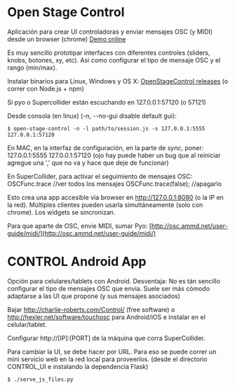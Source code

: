 
Open Stage Control
==================

Aplicación para crear UI controladoras y enviar mensajes OSC (y MIDI) desde un browser (chrome)
[Demo online](http://openstagecontrol.herokuapp.com)

Es muy sencillo prototipar interfaces con diferentes controles (sliders, knobs, botones, xy, etc). Asi como configurar el tipo de mensaje OSC y el rango (min/max).

Instalar binarios para Linux, Windows y OS X: [OpenStageControl releases](https://github.com/jean-emmanuel/open-stage-control/releases)
(o correr con Node.js + npm)

Si pyo o Supercollider están escuchando en 127.0.0.1:57120 (o 57121)

Desde consola (en linux) (-n, --no-gui    disable default gui):
```
$ open-stage-control -n -l path/to/session.js -s 127.0.0.1:5555 127.0.0.1:57120
```

En MAC, en la interfaz de configuración, en la parte de *sync*, poner: 127.0.0.1:5555 127.0.0.1:57120
(ojo hay puede haber un bug que al reiniciar agregue una ',' que no va y hace que deje de funcionar)

En SuperCollider, para activar el seguimiento de mensajes OSC:
OSCFunc.trace //ver todos los mensajes
OSCFunc.trace(false); //apagarlo

Esto crea una app accesible vía browser en http://127.0.0.1:8080 (o la IP en la red). Múltiples clientes pueden usarla simultáneamente (solo con chrome). Los widgets se sincronizan.

Para que aparte de OSC, envie MIDI, sumar Pyo: [http://osc.ammd.net/user-guide/midi/](http://osc.ammd.net/user-guide/midi/)


CONTROL Android App
===================

Opción para celulares/tablets con Android. Desventaja: No es tán sencillo configurar el tipo de mensajes OSC que envia. Suele ser más cómodo adaptarse a las UI que propone (y sus mensajes asociados)

Bajar http://charlie-roberts.com/Control/ (free software) o http://hexler.net/software/touchosc para Android/iOS e instalar en el celular/tablet.

Configurar http://[IP]:[PORT] de la máquina que corra SuperCollider.

Para cambiar la UI, se debe hacer por URL. Para eso se puede correr un mini servicio web en la red local para proveerlos. 
(desde el directorio CONTROL_UI e instalando la dependencia Flask)
```
$ ./serve_js_files.py
```
